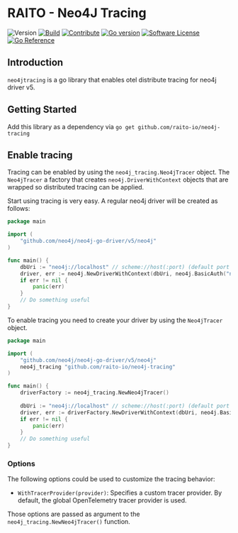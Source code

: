 # RAITO - Neo4J Tracing

![Version](https://img.shields.io/github/v/tag/raito-io/neo4j-tracing?sort=semver&label=version&color=651FFF)
[![Build](https://img.shields.io/github/actions/workflow/status/raito-io/go-dynamo-utils/build.yml?branch=main)](https://github.com/raito-io/go-dynamo-utils/actions/workflows/build.yml)
[![Contribute](https://img.shields.io/badge/Contribute-🙌-green.svg)](/CONTRIBUTING.md)
[![Go version](https://img.shields.io/github/go-mod/go-version/raito-io/neo4j-tracing?color=7fd5ea)](https://golang.org/)
[![Software License](https://img.shields.io/badge/license-Apache%202-brightgreen.svg?label=license)](/LICENSE)
[![Go Reference](https://pkg.go.dev/badge/github.com/raito-io/neo4j-tracing.svg)](https://pkg.go.dev/github.com/raito-io/neo4j-tracing)

## Introduction
`neo4jtracing` is a go library that enables otel distribute tracing for neo4j driver v5. 

## Getting Started
Add this library as a dependency via `go get github.com/raito-io/neo4j-tracing`

## Enable tracing
Tracing can be enabled by using the `neo4j_tracing.Neo4jTracer` object. 
The `Neo4jTracer` a factory that creates `neo4j.DriverWithContext` objects that are wrapped so distributed tracing can be applied.

Start using tracing is very easy. A regular neo4j driver will be created as follows:
```go
package main

import (
	"github.com/neo4j/neo4j-go-driver/v5/neo4j"
)

func main() {
    dbUri := "neo4j://localhost" // scheme://host(:port) (default port is 7687)
    driver, err := neo4j.NewDriverWithContext(dbUri, neo4j.BasicAuth("neo4j", "letmein!", ""))
    if err != nil {
        panic(err)
    }
    // Do something useful
}
```

To enable tracing you need to create your driver by using the `Neo4jTracer` object.
```go
package main

import (
    "github.com/neo4j/neo4j-go-driver/v5/neo4j"
    neo4j_tracing "github.com/raito-io/neo4j-tracing"
)

func main() {
    driverFactory := neo4j_tracing.NewNeo4jTracer()
	
    dbUri := "neo4j://localhost" // scheme://host(:port) (default port is 7687)
    driver, err := driverFactory.NewDriverWithContext(dbUri, neo4j.BasicAuth("neo4j", "letmein!", ""))
    if err != nil {
        panic(err)
    }
    // Do something useful
}
```

### Options
The following options could be used to customize the tracing behavior:
- `WithTracerProvider(provider)`: Specifies a custom tracer provider. By default, the global OpenTelemetry tracer provider is used.

Those options are passed as argument to the `neo4j_tracing.NewNeo4jTracer()` function.